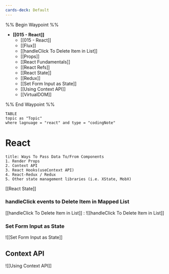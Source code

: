 ```yaml
---
cards-deck: Default
---
```


%% Begin Waypoint %%
- **[[015 - React]]**
	- [[015 - React]]
	- [[Flux]]
	- [[handleClick To Delete Item in List]]
	- [[Props]]
	- [[React Fundamentals]]
	- [[React Refs]]
	- [[React State]]
	- [[Redux]]
	- [[Set Form Input as State]]
	- [[Using Context API]]
	- [[VirtualDOM]]

%% End Waypoint %%


```dataview
TABLE
topic as "Topic"
where lagnuage = "react" and type = "codingNote"
```






# React



```ad-summary
title: Ways To Pass Data To/From Components
1. Render Props
2. Context API
3. React Hooks(useContext API)
4. React-Redux / Redux
5. Other state management libraries (i.e. XState, MobX)
```




[[React State]]

### handleClick events to Delete Item in Mapped List

[[handleClick To Delete Item in List]]  :
![[handleClick To Delete Item in List]]



### Set Form Input as State
![[Set Form Input as State]]

## Context API
![[Using Context API]]
